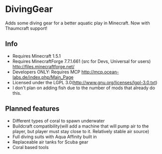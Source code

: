 DivingGear
==========

Adds some diving gear for a better aquatic play in Minecraft. Now with Thaumcraft support!

## Info

- Requires Minecraft 1.5.1
- Requires MinecraftForge 7.7.1.661 (src for Devs, Universal for users) http://files.minecraftforge.net/
- Developers ONLY: Requires MCP http://mcp.ocean-labs.de/index.php/Main_Page
- Licensed under the LGPL 3.0(http://www.gnu.org/licenses/lgpl-3.0.txt)
- I don't plan on adding fish due to the number of mods that already do this.

## Planned features

- Different types of coral to spawn underwater
- Buildcraft compatibility(will add a machine that will pump air to the player, but player must stay close to it. Relatively stable air source)
- Full diving suits with Aqua Affinity built in
- Replaceable air tanks for Scuba gear
- Coral based tools